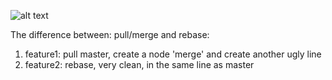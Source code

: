 ![alt text](https://user-images.githubusercontent.com/9461930/46543035-2ed83f00-c8c0-11e8-96c6-d3d151fd74e0.png)

The difference between: pull/merge and rebase:
1. feature1: pull master, create a node 'merge' and create another ugly line
2. feature2: rebase, very clean, in the same line as master
